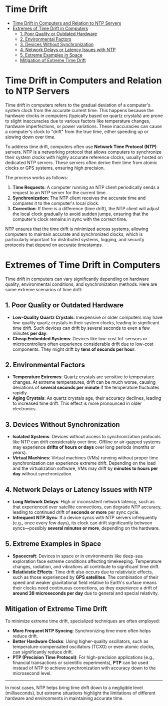 # Time Drift
<!-- TOC -->
* [Time Drift in Computers and Relation to NTP Servers](#time-drift-in-computers-and-relation-to-ntp-servers)
* [Extremes of Time Drift in Computers](#extremes-of-time-drift-in-computers)
  * [1. Poor Quality or Outdated Hardware](#1-poor-quality-or-outdated-hardware)
  * [2. Environmental Factors](#2-environmental-factors)
  * [3. Devices Without Synchronization](#3-devices-without-synchronization)
  * [4. Network Delays or Latency Issues with NTP](#4-network-delays-or-latency-issues-with-ntp)
  * [5. Extreme Examples in Space](#5-extreme-examples-in-space)
  * [Mitigation of Extreme Time Drift](#mitigation-of-extreme-time-drift)
<!-- TOC -->

# Time Drift in Computers and Relation to NTP Servers

Time drift in computers refers to the gradual deviation of a computer's system clock from the accurate current time. This happens because the hardware clocks in computers (typically based on quartz crystals) are prone to slight inaccuracies due to various factors like temperature changes, hardware imperfections, or power variations. These inaccuracies can cause a computer's clock to "drift" from the true time, either speeding up or slowing down over time.

To address time drift, computers often use **Network Time Protocol (NTP)** servers. NTP is a networking protocol that allows computers to synchronize their system clocks with highly accurate reference clocks, usually hosted on dedicated NTP servers. These servers often derive their time from atomic clocks or GPS systems, ensuring high precision.

The process works as follows:

1. **Time Requests**: A computer running an NTP client periodically sends a request to an NTP server for the current time.
2. **Synchronization**: The NTP client receives the accurate time and compares it to the computer's local clock.
3. **Correction**: If there is a difference (time drift), the NTP client will adjust the local clock gradually to avoid sudden jumps, ensuring that the computer's clock remains in sync with the correct time.

NTP ensures that the time drift is minimized across systems, allowing computers to maintain accurate and synchronized clocks, which is particularly important for distributed systems, logging, and security protocols that depend on accurate timestamps.


# Extremes of Time Drift in Computers

Time drift in computers can vary significantly depending on hardware quality, environmental conditions, and synchronization methods. Here are some extreme scenarios of time drift:

## 1. Poor Quality or Outdated Hardware

- **Low-Quality Quartz Crystals**: Inexpensive or older computers may have low-quality quartz crystals in their system clocks, leading to significant time drift. Such devices can drift by several seconds to even a few minutes **per day**.
- **Cheap Embedded Systems**: Devices like low-cost IoT sensors or microcontrollers often experience considerable drift due to low-cost components. They might drift by **tens of seconds per hour**.

## 2. Environmental Factors

- **Temperature Extremes**: Quartz crystals are sensitive to temperature changes. At extreme temperatures, drift can be much worse, causing deviations of **several seconds per minute** if the temperature fluctuates rapidly.
- **Aging Crystals**: As quartz crystals age, their accuracy declines, leading to increased time drift. This effect is more pronounced in older electronics.

## 3. Devices Without Synchronization

- **Isolated Systems**: Devices without access to synchronization protocols like NTP can drift considerably over time. Offline or air-gapped systems may experience **drifts of hours or days** over long periods (months or years).
- **Virtual Machines**: Virtual machines (VMs) running without proper time synchronization can experience extreme drift. Depending on the load and the virtualization software, VMs may drift by **minutes to hours per day** without synchronization.

## 4. Network Delays or Latency Issues with NTP

- **Long Network Delays**: High or inconsistent network latency, such as that experienced over satellite connections, can degrade NTP accuracy, leading to continued drift of **seconds or more** per sync cycle.
- **Infrequent NTP Sync**: If a device syncs with NTP servers infrequently (e.g., once every few days), its clock can drift significantly between syncs—possibly **several minutes or more**, depending on the hardware.

## 5. Extreme Examples in Space

- **Spacecraft**: Devices in space or in environments like deep-sea exploration face extreme conditions affecting timekeeping. Temperature changes, radiation, and vibrations all contribute to significant time drift.
- **Relativistic Effects**: Time drift also occurs due to relativistic effects, such as those experienced by **GPS satellites**. The combination of their speed and weaker gravitational field relative to Earth's surface means their clocks need continuous corrections, as they experience a drift of **around 38 microseconds per day** due to general and special relativity.

## Mitigation of Extreme Time Drift

To minimize extreme time drift, specialized techniques are often employed:

- **More Frequent NTP Syncing**: Synchronizing time more often helps reduce drift.
- **Better Hardware Clocks**: Using higher-quality oscillators, such as temperature-compensated oscillators (TCXO) or even atomic clocks, can significantly reduce drift.
- **PTP (Precision Time Protocol)**: For high-precision applications (e.g., financial transactions or scientific experiments), **PTP** can be used instead of NTP to achieve synchronization with accuracy down to the microsecond level.

---

In most cases, NTP helps bring time drift down to a negligible level (milliseconds), but extreme situations highlight the limitations of different hardware and environments in maintaining accurate time.

